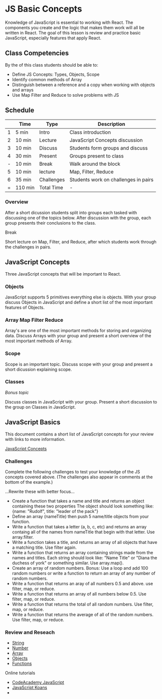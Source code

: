 # JS Basic Concepts

Knowledge of JavaScript is essential to working with React. The components you create 
and the logic that makes them work will all be written in React. The goal of this lesson 
is review and practice basic JavaScript, especially features that apply React. 

## Class Competencies

By the of this class students should be able to:

- Define JS Concepts: Types, Objects, Scope
- Identify common methods of Array
- Distinguish between a reference and a copy when working with objects and arrays
- Use Map Filter and Reduce to solve problems with JS

## Schedule 

|    | Time    | Type       | Description                          |
|----|---------|------------|--------------------------------------|
| 1  | 5 min   | Intro      | Class introduction                   |
| 2  | 10 min  | Lecture    | JavaScript Concepts discussion       |
| 3  | 10 min  | Discuss    | Students form groups and discuss     |
| 4  | 30 min  | Present    | Groups present to class              |
| -  | 10 min  | Break      | Walk around the block                |
| 5  | 10 min  | lecture    | Map, Filter, Reduce                  |
| 6  | 35 min  | Challenges | Students work on challenges in pairs |
| =  | 110 min | Total Time | -                                    |

### Overview 

After a short dicussion students split into groups each tasked with discussing one 
of the topics below. After discussion with the group, each group presents their 
conclusions to the class. 

Break

Short lecture on Map, Filter, and Reduce, after which students work through the 
challenges in pairs. 

## JavaScript Concepts 

Three JavaScript concepts that will be important to React. 

### Objects

JavaScript supports 5 primitives everything else is objects. With your group discuss
Objects in JavaScript and define a short list of the most important features of 
Objects.

### Array Map Filter Reduce

Array's are one of the most important methods for storing and organizing data. 
Discuss Arrays with your group and present a short overview of the most important 
methods of Array.

### Scope

Scope is an important topic. Discuss scope with your group and present a short 
dicussion explaining scope. 

### Classes

_Bonus topic_

Discuss classes in JavaScript with your group. Present a short discussion to the group 
on Classes in JavaScript. 

## JavaScript Basics

This document contains a short list of JavaScript concepts for your review with links to more 
information. 

[JavaScript Concepts](js-concepts.md)

### Challenges

Complete the following challenges to test your knowledge of the JS concepts covered above. 
(The challenges also appear in comments at the bottom of the example.)

...Rewrite these with better focus...

- Create a function that takes a name and title and returns an object containing these two properties
The object should look something like: {name: "Rudolf", title: "leader of the pack"}
- Define an array (nameTitle) then push 5 name/title objects from your function.
- Write a function that takes a letter (a, b, c, etc) and returns an array containg all of the
names from nameTitle that begin with that letter. Use array.filter.
- Write a function takes a title, and returns an array of all objects that have a matching title. 
Use filter again.
- Write a function that returns an array containing strings made from the names and titles. 
Each string should look like: "Name Title" or "Diana the duchess of york" or something similar. 
Use array.map().
- Create an array of random numbers. Bonus: Use a loop and add 100 random numbers or write a function to return an array of any number of random numbers. 
- Write a function that returns an aray of all numbers 0.5 and above. use filter, map, or reduce. 
- Write a function that returns an array of all numbers below 0.5. Use filter, map, or reduce. 
- Write a function that returns the total of all random numbers. Use filter, map, or reduce. 
- Write a function that returns the average of all of the random numbers. Use filter, map, or reduce. 

### Review and Reseach

- [String](https://developer.mozilla.org/en-US/docs/Web/JavaScript/Reference/Global_Objects/String)
- [Number](https://developer.mozilla.org/en-US/docs/Web/JavaScript/Reference/Global_Objects/Number)
- [Array](https://developer.mozilla.org/en-US/docs/Web/JavaScript/Reference/Global_Objects/Array)
- [Objects](https://developer.mozilla.org/en-US/docs/Web/JavaScript/Reference/Global_Objects/Object)
- [Functions](https://developer.mozilla.org/en-US/docs/Web/JavaScript/Reference/Functions)

Online tutorials 

- [CodeAcademy JavaScript](https://www.codecademy.com/learn/javascript)
- [JavaScript Koans](https://github.com/mrdavidlaing/javascript-koans)
- 